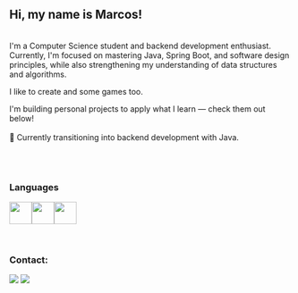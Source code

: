 ## Hi, my name is Marcos!
<br />
I'm a Computer Science student and backend development enthusiast. Currently, I'm focused on mastering Java, Spring Boot, and software design principles, while also strengthening my understanding of data structures and algorithms.

I like to create and some games too.

I'm building personal projects to apply what I learn — check them out below!
<br />
<br />
📍 Currently transitioning into backend development with Java.


  
<br />
<br />

### Languages
 <img src="https://cdn.jsdelivr.net/gh/devicons/devicon@latest/icons/java/java-original-wordmark.svg" width="40" height="40"/><img src="https://cdn.jsdelivr.net/gh/devicons/devicon@latest/icons/python/python-original.svg" width="40" height="40"/><img src="https://cdn.jsdelivr.net/gh/devicons/devicon@latest/icons/cplusplus/cplusplus-original.svg" width="40" height="40"/>
 <!--<img src="https://cdn.jsdelivr.net/gh/devicons/devicon@latest/icons/rust/rust-original.svg" width="40" height="40" /> -->
        
<br />

### Contact:

<div>

<a href = "mailto:jorgede1097@gmail.com"><img src="https://img.shields.io/badge/Gmail-D14836?style=for-the-badge&logo=gmail&logoColor=white" target="_blank"></a>
<a href="https://www.linkedin.com/in/g-marcos/" target="_blank"><img src="https://img.shields.io/badge/-LinkedIn-%230077B5?style=for-the-badge&logo=linkedin&logoColor=white" target="_blank"></a>
</div>
<!--
### Referencias:

<div>

<a href="https://leetcode.com/Coronel-Marc/" target="_blank"><img src="https://img.shields.io/badge/-LeetCode-FFA116?style=for-the-badge&logo=leetcode&logoColor=white" target="_blank"></a>
<a href="https://www.hackerrank.com/profile/jorgede1097" target="_blank"><img src="https://img.shields.io/badge/-Hackerrank-00EA64?style=for-the-badge&logo=hackerrank&logoColor=white" target="_blank"></a>

  
</div>



<div>
<a href="https://github.com/Coronel-Marc">
<img height="180em" src="https://github-readme-stats.vercel.app/api/top-langs/?username=Coronel-Marc&layout=compact&langs_count=7&theme=dracula"/>
<img height="180em" src="https://github-readme-stats.vercel.app/api?username=Coronel-Marc&show_icons=true&theme=dracula&include_all_commits=true&count_private=true"/>
</div>

-->
